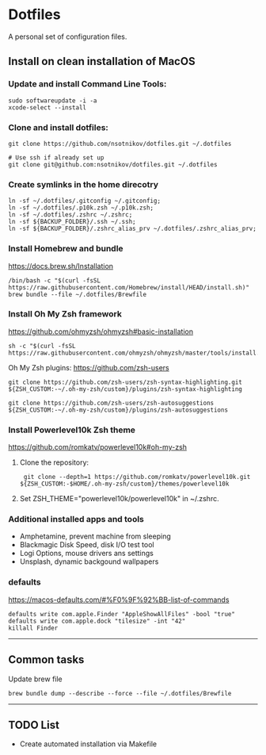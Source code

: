 # Dotfiles
A personal set of configuration files.

## Install on clean installation of MacOS

### Update and install Command Line Tools:

    sudo softwareupdate -i -a
    xcode-select --install

### Clone and install dotfiles:

    git clone https://github.com/nsotnikov/dotfiles.git ~/.dotfiles

    # Use ssh if already set up
    git clone git@github.com:nsotnikov/dotfiles.git ~/.dotfiles

### Create symlinks in the home direcotry

    ln -sf ~/.dotfiles/.gitconfig ~/.gitconfig;
    ln -sf ~/.dotfiles/.p10k.zsh ~/.p10k.zsh;
    ln -sf ~/.dotfiles/.zshrc ~/.zshrc;
    ln -sf ${BACKUP_FOLDER}/.ssh ~/.ssh;
    ln -sf ${BACKUP_FOLDER}/.zshrc_alias_prv ~/.dotfiles/.zshrc_alias_prv;

### Install Homebrew and bundle
https://docs.brew.sh/Installation

    /bin/bash -c "$(curl -fsSL https://raw.githubusercontent.com/Homebrew/install/HEAD/install.sh)"
    brew bundle --file ~/.dotfiles/Brewfile

### Install Oh My Zsh framework
https://github.com/ohmyzsh/ohmyzsh#basic-installation

    sh -c "$(curl -fsSL https://raw.githubusercontent.com/ohmyzsh/ohmyzsh/master/tools/install.sh)"

Oh My Zsh plugins:
https://github.com/zsh-users

    git clone https://github.com/zsh-users/zsh-syntax-highlighting.git ${ZSH_CUSTOM:-~/.oh-my-zsh/custom}/plugins/zsh-syntax-highlighting

    git clone https://github.com/zsh-users/zsh-autosuggestions ${ZSH_CUSTOM:-~/.oh-my-zsh/custom}/plugins/zsh-autosuggestions

### Install Powerlevel10k Zsh theme  
https://github.com/romkatv/powerlevel10k#oh-my-zsh

1. Clone the repository:

        git clone --depth=1 https://github.com/romkatv/powerlevel10k.git ${ZSH_CUSTOM:-$HOME/.oh-my-zsh/custom}/themes/powerlevel10k

2. Set ZSH_THEME="powerlevel10k/powerlevel10k" in ~/.zshrc.


### Additional installed apps and tools

- Amphetamine, prevent machine from sleeping
- Blackmagic Disk Speed, disk I/O test tool
- Logi Options, mouse drivers ans settings
- Unsplash, dynamic backgound wallpapers

### defaults
https://macos-defaults.com/#%F0%9F%92%BB-list-of-commands

    defaults write com.apple.Finder "AppleShowAllFiles" -bool "true"
    defaults write com.apple.dock "tilesize" -int "42"
    killall Finder

---

## Common tasks

Update brew file

    brew bundle dump --describe --force --file ~/.dotfiles/Brewfile

---

## TODO List

- Create automated installation via Makefile